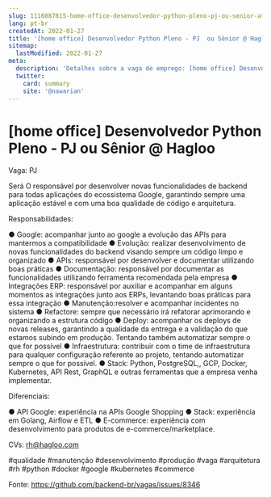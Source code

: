 ```yaml
---
slug: 1116087815-home-office-desenvolvedor-python-pleno-pj-ou-senior-at-hagloo
lang: pt-br
createdAt: 2022-01-27
title: '[home office] Desenvolvedor Python Pleno - PJ  ou Sênior @ Hagloo - Vaga de Emprego'
sitemap:
  lastModified: 2022-01-27
meta:
  description: 'Detalhes sobre a vaga de emprego: [home office] Desenvolvedor Python Pleno - PJ  ou Sênior @ Hagloo'
  twitter:
    card: summary
    site: '@nawarian'
---
```


# [home office] Desenvolvedor Python Pleno - PJ  ou Sênior @ Hagloo

Vaga: PJ

Será O responsável por desenvolver novas funcionalidades de backend para todas aplicações do ecossistema Google, garantindo sempre uma aplicação estável e com uma boa qualidade de código e arquitetura.
 
Responsabilidades:

●     Google: acompanhar junto ao google a evolução das APIs para mantermos a compatibilidade
●     Evolução: realizar desenvolvimento de novas funcionalidades do backend visando sempre um código limpo e organizado
●     APIs: responsável por desenvolver e documentar utilizando boas práticas
●     Documentação: responsável por documentar as funcionalidades utilizando ferramenta recomendada pela empresa
●     Integrações ERP: responsável por auxiliar e acompanhar em alguns momentos as integrações junto aos ERPs, levantando boas práticas para essa integração
●     Manutenção:resolver e acompanhar incidentes no sistema
●     Refactore: sempre que necessário irá refatorar aprimorando e organizando a estrutura código
●     Deploy: acompanhar os deploys de novas releases, garantindo a qualidade da entrega e a validação do que estamos subindo em produção. Tentando também automatizar sempre o que for possível
●     Infraestrutura: contribuir com o time de infraestrutura para qualquer configuração referente ao projeto, tentando automatizar sempre o que for possível.
●     Stack: Python, PostgreSQL,, GCP, Docker, Kubernetes, API Rest, GraphQL e outras ferramentas que a empresa venha implementar.

Diferenciais:

●     API Google: experiência na APIs Google Shopping
●     Stack: experiência em Golang, Airflow e ETL
●     E-commerce: experiência com desenvolvimento para produtos de e-commerce/marketplace.

CVs: rh@hagloo.com

#qualidade #manutenção #desenvolvimento #produção #vaga #arquitetura #rh #python #docker #google #kubernetes #commerce

Fonte: https://github.com/backend-br/vagas/issues/8346